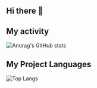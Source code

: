 ## Hi there 👋


## My activity
![Anurag's GitHub stats](https://github-readme-stats.vercel.app/api?username=ErfanTkh21&show_icons=true&theme=onedark)

## My Project Languages
![Top Langs](https://github-readme-stats.vercel.app/api/top-langs/?username=ErfanTkh21&hide_progress=true)
